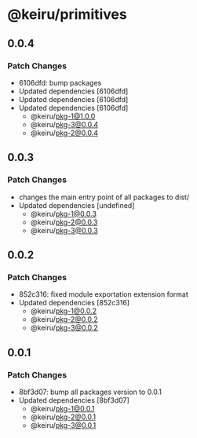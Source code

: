# @keiru/primitives

## 0.0.4

### Patch Changes

- 6106dfd: bump packages
- Updated dependencies [6106dfd]
- Updated dependencies [6106dfd]
- Updated dependencies [6106dfd]
  - @keiru/pkg-1@1.0.0
  - @keiru/pkg-3@0.0.4
  - @keiru/pkg-2@0.0.4

## 0.0.3

### Patch Changes

- changes the main entry point of all packages to dist/
- Updated dependencies [undefined]
  - @keiru/pkg-1@0.0.3
  - @keiru/pkg-2@0.0.3
  - @keiru/pkg-3@0.0.3

## 0.0.2

### Patch Changes

- 852c316: fixed module exportation extension format
- Updated dependencies [852c316]
  - @keiru/pkg-1@0.0.2
  - @keiru/pkg-2@0.0.2
  - @keiru/pkg-3@0.0.2

## 0.0.1

### Patch Changes

- 8bf3d07: bump all packages version to 0.0.1
- Updated dependencies [8bf3d07]
  - @keiru/pkg-1@0.0.1
  - @keiru/pkg-2@0.0.1
  - @keiru/pkg-3@0.0.1
